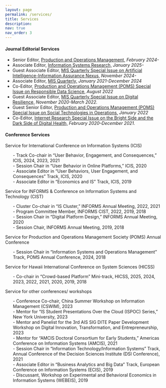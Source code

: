 ```yaml
---
layout: page
permalink: /services/
title: Services
description: 
nav: true
nav_order: 3
---
```


#### Journal Editorial Services
- Senior Editor, [Production and Operations Management,](https://www.poms.org/pomjournal/departments/dpit) *February 2024-*
- Associate Editor, [Information Systems Research,](https://pubsonline.informs.org/page/isre/editorial-board) *January 2025-*
- Guest Associate Editor, [MIS Quarterly Special Issue on Artificial Intelligence-Information Assurance
Nexus,](https://misq.umn.edu/call-for-papers-ai-ia) *November 2024-*
- Associate Editor, [MIS Quarterly,](https://misq.org/board/) *January 2021-December 2024*
- Co-Editor, [Production and Operations Management (POMS) Special Issue on Responsible Data Science,](http://poms.org/cfp_POM_SI_ResDataScience.pdf) *August 2022*
- Guest Associate Editor, [MIS Quarterly Special Issue on Digital Resilience,](https://misq.org/skin/frontend/default/misq/pdf/CurrentCalls/DigitalResilience.pdf) *November 2020-March 2022.*
- Guest Senior Editor, [Production and Operations Management (POMS) Special Issue on Social Technologies in Operations,](https://www.poms.org/POM%20Social%20Technology%20special%20issue.pdf) *January 2022*
- Co-Editor, [Internet Research Special Issue on the Bright Side and the Dark Side of Digital Health,](https://www.emeraldgrouppublishing.com/journal/intr/bright-side-and-dark-side-digital-health) *February 2020–December 2021.*

#### Conference Services
Service for International Conference on Information Systems (ICIS)
<ul style="list-style-type: none; padding-left: 25px;">
  <li>- Track Co-chair in “User Behavior, Engagement, and Consequences,” ICIS, 2024, 2023, 2021</li>
  <li>- Session Chair in “User Behavior in Online Platforms,” ICIS, 2020</li>
  <li>- Associate Editor in “User Behaviors, User Engagement, and Consequences” Track, ICIS, 2020</li>
  <li>- Associate Editor in “Economics and IS” Track, ICIS, 2019</li>
</ul>

Service for INFORMS & Conference on Information Systems and Technology (CIST)
<ul style="list-style-type: none; padding-left: 25px;">
  <li>- Cluster Co-chair in “IS Cluster,” INFORMS Annual Meeting, 2022, 2021</li>
  <li>- Program Committee Member, INFORMS CIST, 2022, 2019, 2018</li>
  <li>- Session Chair in “Digital Platform Design,” INFORMS Annual Meeting, 2020</li>
  <li>- Session Chair, INFORMS Annual Meeting, 2019, 2018</li>
</ul>

Service for Production and Operations Management Society (POMS) Annual Conference
<ul style="list-style-type: none; padding-left: 25px;">
  <li>- Session Chair in “Information Systems and Operations Management” Track, POMS Annual Conference, 2024, 2018</li>
</ul>

Service for Hawaii International Conference on System Sciences (HICSS)

<ul style="list-style-type: none; padding-left: 25px;">
  <li>- Co-chair in “Crowd-based Platform” Mini-track, HICSS, 2025, 2024, 2023, 2022, 2021, 2020, 2019, 2018</li>
</ul>

Service for other conferences/ workshops
<ul style="list-style-type: none; padding-left: 25px;">
  <li>- Conference Co-chair, China Summer Workshop on Information Management (CSWIM), 2023</li>
  <li>- Mentor for “IS Student Presentations Over the Cloud (ISPOC) Series,” New York University, 2023</li>
  <li>- Mentor and Panelist for the 3rd AIS SIG DITE Paper Development Workshop on Digital Innovation, Transformation, and Entrepreneurship, 2023</li>
  <li>- Mentor for “AMCIS Doctoral Consortium for Early Students,” Americas Conference on Information Systems (AMCIS), 2021</li>
  <li>- Session Chair in “Information Technology/Information Systems” Track, Annual Conference of the Decision Sciences Institute (DSI Conference), 2021</li>
  <li>- Associate Editor in “Business Analytics and Big Data” Track, European Conference on Information Systems (ECIS), 2019</li>
  <li>- Discussant, Workshop on Experimental and Behavioral Economics in Information Systems (WEBEIS), 2019</li>
</ul>